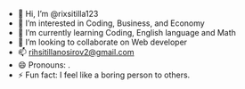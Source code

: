 - 👋 Hi, I’m @rixsitilla123
- 👀 I’m interested in Coding, Business, and Economy
- 🌱 I’m currently learning Coding, English language and Math
- 💞️ I’m looking to collaborate on Web developer
- 📫 rihsitillanosirov2@gmail.com
- 😄 Pronouns: .
- ⚡ Fun fact: I feel like a boring person to others.

<!---
rixsitilla123/rixsitilla123 is a ✨ special ✨ repository because its `README.md` (this file) appears on your GitHub profile.
You can click the Preview link to take a look at your changes.
--->
